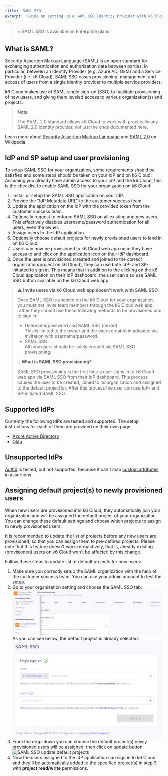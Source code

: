 ```yaml
---
title: 'SAML SSO'
excerpt: 'Guide on setting up a SAML SSO Identity Provider with k6 Cloud'
---
```


> ⭐️ SAML SSO is available on Enterprise plans.

## What is SAML?

Security Assertion Markup Language (SAML) is an open standard for exchanging authentication and authorization data between parties, in particular, between an Identity Provider (e.g. Azure AD, Okta) and a Service Provider (i.e. k6 Cloud). SAML SSO eases provisioning, management and access of users from a single identity provider to multiple service providers.

k6 Cloud makes use of SAML single sign-on (SSO) to facilitate provisioning of new users, and giving them leveled access to various organization(s) and projects.

> __Note__
>
> The SAML 2.0 standard allows k6 Cloud to work with practically any SAML 2.0 identity provider, not just the ones documented here.

Learn more about [Security Assertion Markup Language](https://en.wikipedia.org/wiki/Security_Assertion_Markup_Language) and [SAML 2.0](https://en.wikipedia.org/wiki/SAML_2.0) on Wikipedia.

## IdP and SP setup and user provisioning

To setup SAML SSO for your organization, some requirements should be satisfied and some steps should be taken on your IdP and on k6 Cloud. Assuming you already have admin access to your IdP and the k6 Cloud, this is the checklist to enable SAML SSO for your organization on k6 Cloud:

1. Install or setup the SAML SSO application on your IdP.
2. Provide the "IdP Metadata URL" to the customer success team.
3. Update the application on the IdP with the provided token from the customer success team.
4. Optionally request to enforce SAML SSO on all existing and new users. This effectively disables username/password authentication for all users, even the owner.
5. Assign users to the IdP application.
6. Optionally choose default projects for newly provisioned users to land in on k6 Cloud.
7. Users can now be provisioned to k6 Cloud web app once they have access to and click on the application icon on their IdP dashboard.
8. Once the user is provisioned (created and joined to the correct organization/project on k6 Cloud), they can use both IdP- and SP-initiated to sign in. This means that in addition to the clicking on the k6 Cloud application on their IdP dashboard, the user can also use SAML SSO button available on the k6 Cloud web app.

> ⚠️ __Invite users via k6 Cloud web app doesn't work with SAML SSO__
>
> Once SAML SSO is enabled on the k6 Cloud for your organization, you must not invite team members through the k6 Cloud web app, rather they should use these following methods to be provisioned and to sign in:
>
> - Username/password and SAML SSO (mixed):<br/>
>   This is limited to the owner and the users created in advance via invitation with username/password.
> - SAML SSO:<br/>
>   All new users should be solely created via SAML SSO provisioning.
>
> 💡 __What is SAML SSO provisioning?__
>
> SAML SSO provisioning is the first time a user signs in to k6 Cloud web app via SAML SSO from their IdP dashboard. This process causes the user to be created, joined to its organization and assigned to the default project(s). After this process the user can use IdP- and SP-initiated SAML SSO.

## Supported IdPs

Currently the following IdPs are tested and supported. The setup instructions for each of them are provided on their own page.

- [Azure Active Directory](/cloud/project-and-team-management/saml-sso/azure-ad)
- [Okta](/cloud/project-and-team-management/saml-sso/okta)

## Unsupported IdPs

[Auth0](https://auth0.com/) is tested, but not supported, because it can't map [custom attributes](https://community.auth0.com/t/adding-custom-saml-attribute-when-auth0-is-idp/45691) in assertions.

## Assigning default project(s) to newly provisioned users

When new users are provisioned into k6 Cloud, they automatically join your organization and will be assigned the default project of your organization. You can change these default settings and choose which projects to assign to newly provisioned users.

It is recommended to update the list of projects before any new users are provisioned, so that you can assign them to pre-defined projects. Please note that this feature doesn't work retroactively, that is, already existing (provisioned) users on k6 Cloud won't be affected by this change.

Follow these steps to update list of default projects for new users:

1. Make sure you correctly setup the SAML organization with the help of the customer success team. You can use your admin account to test the setup.
2. Go to your organization setting and choose the SAML SSO tab:
![SAML SSO settings](images/04-SAML-SSO/saml-sso-settings.png)
As you can see below, the default project is already selected:
![SAML SSO default project](images/04-SAML-SSO/saml-sso-default-project.png)
3. From the drop-down you can choose the default project(s) newly provisioned users will be assigned, then click on update button:
![SAML SSO update default projects](images/04-SAML-SSO/saml-sso-update-default-project.png)
4. Now the users assigned to the IdP application can sign in to k6 Cloud and they'll be automatically added to the specified project(s) in step 3 with __project read/write__ permissions.
